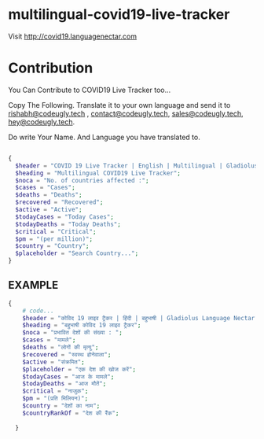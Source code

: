 # multilingual-covid19-live-tracker
Visit http://covid19.languagenectar.com


# Contribution

You Can Contribute to COVID19 Live Tracker too...

Copy The Following. Translate it to your own language and send it to 
rishabh@codeugly.tech ,
contact@codeugly.tech,
sales@codeugly.tech,
hey@codeugly.tech. 

Do write Your Name. And Language you have translated to.

```php

{
  $header = "COVID 19 Live Tracker | English | Multilingual | Gladiolus Language Nectar";
  $heading = "Multilingual COVID19 Live Tracker";
  $noca = "No. of countries affected :";
  $cases = "Cases";
  $deaths = "Deaths";
  $recovered = "Recovered";
  $active = "Active";
  $todayCases = "Today Cases";
  $todayDeaths = "Today Deaths";
  $critical = "Critical";
  $pm = "(per million)";
  $country = "Country";
  $placeholder = "Search Country...";
}
```

## EXAMPLE
```php
{
    # code...
    $header = "कोविद 19 लाइव ट्रैकर | हिंदी | बहुभाषी | Gladiolus Language Nectar";
    $heading = "बहुभाषी कोविद 19 लाइव ट्रैकर";
    $noca = "प्रभावित देशों की संख्या : ";
    $cases = "मामले";
    $deaths = "लोगों की मृत्यु";
    $recovered = "स्वस्थ होनेवाला";
    $active = "संक्रमित";
    $placeholder = "एक देश की खोज करें";
    $todayCases = "आज के मामले";
    $todayDeaths = "आज मौतें";
    $critical = "नाजुक";
    $pm = "(प्रति मिलियन)";
    $country = "देशों का नाम";
    $countryRankOf = "देश की रैंक";
    
  }
  
  ```

